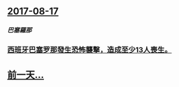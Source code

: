 ## [2017-08-17](/zh/news/2017/08/17/index.md)

##### 巴塞羅那
### [西班牙巴塞罗那發生恐怖襲擊，造成至少13人喪生。 ](/zh/news/2017/08/17/西班牙巴塞罗那發生恐怖襲擊-造成至少13人喪生.md)
## [前一天...](/zh/news/2017/08/15/index.md)

